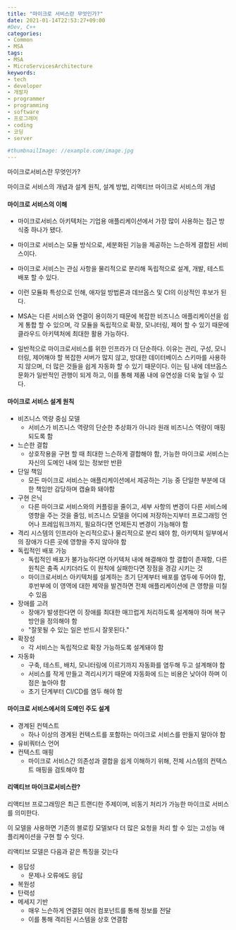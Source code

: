 ```yaml
---
title: "마이크로 서비스란 무엇인가?"
date: 2021-01-14T22:53:27+09:00
#Dev, C++
categories:
- Common
- MSA
tags:
- MSA
- MicroServicesArchitecture
keywords:
- tech
- developer
- 개발자
- programmer
- programming
- software
- 프로그래머
- coding
- 코딩
- server

#thumbnailImage: //example.com/image.jpg
---
```


마이크로서비스란 무엇인가?

마이크로 서비스의 개념과 설계 원칙, 설계 방법, 리액티브 마이크로 서비스의 개념

<!--more-->

#### 마이크로 서비스의 이해

- 마이크로서비스 아키텍처는 기업용 애플리케이션에서 가장 많이 사용하는 접근 방식중 하나가 됐다.

- 마이크로 서비스는 모듈 방식으로, 세분화된 기능을 제공하는 느슨하게 결합된 서비스이다.

- 마이크로 서비스는 관심 사항을 물리적으로 분리해 독립적으로 설계, 개발, 테스트 배포 할 수 있다.

- 이런 모듈화 특성으로 인해, 애자일 방법론과 데브옵스 및 CI의 이상적인 후보가 된다.
- MSA는 다른 서비스와 연결이 용이하기 때문에 복잡한 비즈니스 애플리케이션을 쉽게 통합 할 수 있으며, 각 모듈을 독립적으로 확장, 모니터링, 제어 할 수 있기 때문에 클라우드 아키텍처에 최대한 활용 가능하다.
- 일반적으로 마이크로서비스를 위한 인프라가 더 단순하다. 이유는 관리, 구성, 모니터링, 제어해야 할 복잡한 서버가 많지 않고, 방대한 데이터베이스 스키마를 사용하지 않으며, 더 많은 것들을 쉽게 자동화 할 수 있기 때문이다. 이는 팀 내에 데브옵스 문화가 일반적인 관행이 되게 하고, 이를 통해 제품 내에 유연성을 더욱 높일 수 있다.

  

#### 마이크로 서비스 설계 원칙

- 비즈니스 역량 중심  모델
  - 서비스가 비즈니스 역량의 단순한 추상화가 아니라 원래 비즈니스 역량이 매핑되도록 함
- 느슨한 결합
  - 상호작용을 구현 할 때 최대한 느슨하게 결합해야 함, 가능한 마이크로 서비스는 자신의 도메인 내에 있는 정보만 반환
- 단일 책임
  - 모든 마이크로 서비스는 애플리케이션에서 제공하는 기능 중 단일한 부분에 대한 책임만 감당하며 캡슐화 돼야함
- 구현 은닉
  - 다른 마이크로 서비스와의 커플링을 줄이고, 세부 사항의 변경이 다른 서비스에 영향을 주는 것을 줄임, 비즈니스 모델을 어디에 저장하는지부터 프로그래밍 언어나 프레임워크까지, 필요하다면 언제든지 변경이 가능해야 함
- 격리
  시스템의 인프라아 논리적으로나 물리적으로 분리 돼야 함, 아키텍처 일부에서의 장애가 다른 곳에 영향을 주지 않아야 함
- 독립적인 배포 가능
  - 독립적인 배포가 불가능하다면 아키텍처 내에 해결해야 할 결합이 존재함, 다른 원칙은 충족 시키더라도 이 원칙에 실패한다면 장점을 경감 시키는 것
  - 마이크로서비스 아키텍처를 설계하는 초기 단계부터 배포를 염두에 두어야 함, 후반부에 이 영역에 대한 제약을 발견하면 전체 애플리케이션에 큰 영향을 미칠 수 있음
- 장애를 고려
  - 장애가 발생한다면 이 장애를 최대한 매끄럽게 처리하도록 설계해야 하며 복구 방안을 정의해야 함
  - "잘못될 수 있는 일은 반드시 잘못된다."
- 확장성
  - 각 서비스는 독립적으로 확장 가능하도록 설계돼야 함
- 자동화
  - 구축, 테스트, 배치, 모니터링에 이르기까지 자동화를 염두해 두고 설계해야 함
  - 서비스를 작게 만들고 격리시키기 때문에 자동화에 드는 비용은 낮아야 하며 이점은 높아야 함
  - 초기 단계부터 CI/CD를 염두 해야 함

  

#### 마이크로 서비스에서의 도메인 주도 설계

- 경계된 컨텍스트
  - 하나 이상의 경계된 컨텍스트를 포함하는 마이크로 서비스를 만들지 말아야 함
- 유비쿼터스 언어
- 컨텍스트 매핑
  - 마이크로 서비스간 의존성과 결합을 쉽게 이해하기 위해, 전체 시스템의 컨텍스트 매핑을 검토해야 함

  

#### 리액티브 마이크로서비스란?

리액티브 프로그래밍은 최근 트랜디한 주제이며, 비동기 처리가 가능한 마이크로 서비스를 의미한다.

이 모델을 사용하면 기존의 블로킹 모델보다 더 많은 요청을 처리 할 수 있는 고성능 애플리케이션을 구현 할 수 잇다.

리액티브 모델은 다음과 같은 특징을 갖는다

- 응답성
  - 문제나 오류에도 응답
- 복원성
- 탄력성
- 메세지 기반
  - 매우 느슨하게 연결된 여러 컴포넌트를 통해 정보를 전달
  - 이를 통해 격리된 시스템을 상호 연결함